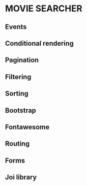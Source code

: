 # MOVIE SEARCHER

## Events

## Conditional rendering

## Pagination

## Filtering

## Sorting

## Bootstrap

## Fontawesome

## Routing

## Forms

## Joi library
